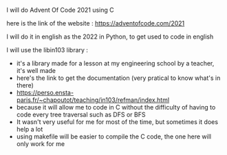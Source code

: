 I will do Advent Of Code 2021 using C 

here is the link of the website : https://adventofcode.com/2021

I will do it in english as the 2022 in Python, to get used to code in english 

I will use the libin103 library : 
- it's a library made for a lesson at my engineering school by a teacher, it's well made  
- here's the link to get the documentation (very pratical to know what's in there)
- https://perso.ensta-paris.fr/~chapoutot/teaching/in103/refman/index.html
- because it will allow me to code in C without the difficulty of having to code every tree traversal such as DFS or BFS
- It wasn't very useful for me for most of the time, but sometimes it does help a lot
- using makefile will be easier to compile the C code, the one here will only work for me